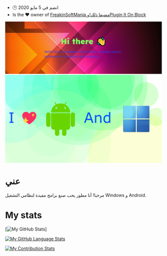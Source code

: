 -   🕒 انضم في 5 مايو 2020
-   Is the ❤️ owner of [FreakinSoftMania](https://github.com/FreakinSoftMania),[مضيفا ذلك!](https://github.com/Adding-That-On)و[Plugin It On Block](https://github.com/Pluging-it-on-block)

![Welcome!](./img/welcome-message.png)![I love Android and Windows!](./img/android-and-windows-fan.png)

# عني

مرحبا! أنا مطور يحب صنع برامج مفيدة لنظامي التشغيل Windows و Android.

# My stats

\[![My GitHub Stats](https://github-readme-stats.vercel.app/api/?username=Minionguyjpro&count_private=true&theme=react&showicons=true)]

[![My GitHub Language Stats](https://github-readme-stats.vercel.app/api/top-langs/?username=Minionguyjpro&langs_count=5&theme=react)](<>)

[![My Contribution Stats](https://github-contribution-stats.vercel.app/api/?username=Minionguyjpro)](https://github.com/Minionguyjpro/github-contribution-stats/)
